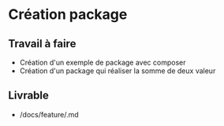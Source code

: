 # Création package 
 
## Travail à faire

- Création d'un exemple de package avec composer 
- Création d'un package qui réaliser la somme de deux valeur

## Livrable
- /docs/feature/.md 